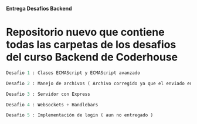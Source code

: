 **Entrega Desafios Backend**

# Repositorio nuevo que contiene todas las carpetas de los desafios del curso Backend de Coderhouse

```python
Desafio 1 : Clases ECMAScript y ECMAScript avanzado

Desafio 2 : Manejo de archivos ( Archivo corregido ya que el enviado en la entrega se encontraba con errores )

Desafio 3 : Servidor con Express

Desafio 4 : Websockets + Handlebars

Desafio 5 : Implementación de login ( aun no entregado )
```


